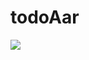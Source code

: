 # todoAar
[![](https://jitpack.io/v/siddhant5exceptions/todoAar.svg)](https://jitpack.io/#siddhant5exceptions/todoAar)
